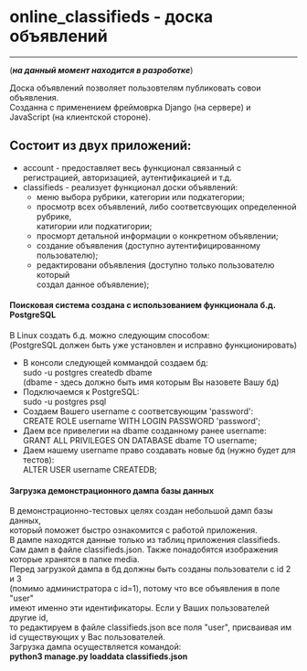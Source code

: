 # online_classifieds - доска объявлений
---

(**_на данный момент находится в разроботке_**)

Доска объявлений позволяет пользовтелям публиковать совои объявления.  
Созданна с применением фреймоврка Django (на сервере) и  
JavaScript (на клиентской стороне).  

## Состоит из двух приложений:
- account - предоставляет весь функционал связанный с  
  регистрацией, авторизацией, аутентификацией и т.д.  
- classifieds - реализует функционал доски объявлений:  
    - меню выбора рубрики, категории или подкатегории;  
    - просмотр всех объявлений, либо соответсвующих определенной рубрике,  
      катигории или подкатигории;  
    - просморт детальной информации о конкретном объявлении;  
    - создание объявления (доступно аутентифицированному пользователю);  
    - редактировани объявления (доступно только пользователю который  
        создал данное объявление);  

#### Поисковая система создана с использованием функционала б.д. PostgreSQL
В Linux создать б.д. можно следующим способом:  
(PostgreSQL должен быть уже установлен и исправно функционировать)  
- В консоли следующей коммандой создаем бд:  
    sudo -u postgres createdb dbame  
    (dbame - здесь должно быть имя которым Вы назовете Вашу бд)  
- Подключаемся к PostgreSQL:  
    sudo -u postgres psql  
- Создаем Вашего username с соответсвующим 'password':  
    CREATE ROLE username WITH LOGIN PASSWORD 'password';  
- Даем все привелегии на dbame созданному ранее username:  
    GRANT ALL PRIVILEGES ON DATABASE dbame TO username;  
- Даем нашему username право создавать новые бд (нужно будет для тестов):  
    ALTER USER username CREATEDB;  

#### Загрузка демонстрационного дампа базы данных
В демонстрационно-тестовых целях создан небольшой дамп базы данных,  
который поможет быстро ознакомится с работой приложения.  
В дампе находятся данные только из таблиц приложения classifieds.  
Сам дамп в файле classifieds.json. Также понадобятся изображения  
которые хранятся в папке media.  
Перед загрузкой дампа в бд должны быть созданы пользователи с id 2 и 3  
(помимо администратора с id=1), потому что все объявления в поле "user"  
имеют именно эти идентификаторы. Если у Ваших пользователей другие id,  
то редактируем в файле classifieds.json все поля "user", присваивая им  
id существующих у Вас пользователей.  
Загрузка дампа осуществляется командой:  
**python3 manage.py loaddata classifieds.json**  

